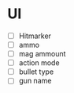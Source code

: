 # UI

- [ ] Hitmarker
- [ ] ammo
- [ ] mag ammount
- [ ] action mode
- [ ] bullet type
- [ ] gun name